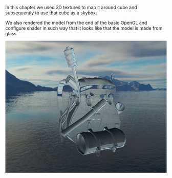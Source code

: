 In this chapter we used 3D textures to map it around cube and subsequently to use that cube as a skybox. 

We also rendered the model from the end of the basic OpenGL and configure shader in such way that it looks like that the model is made from glass

![Alt text](Assets/ReadmeImages/CubeMapping.png)
